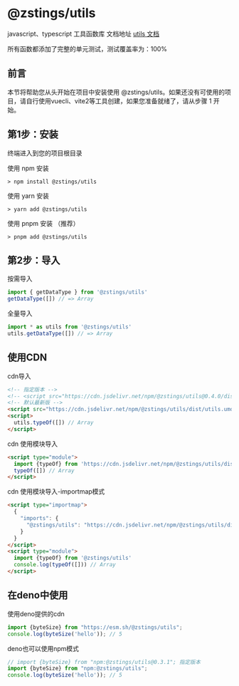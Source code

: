 # @zstings/utils
javascript、typescript 工具函数库
文档地址 [utils 文档](https://zstings.github.io/utils/)

所有函数都添加了完整的单元测试，测试覆盖率为：100%

## 前言
本节将帮助您从头开始在项目中安装使用 @zstings/utils。如果还没有可使用的项目，请自行使用vuecli、vite2等工具创建，如果您准备就绪了，请从步骤 1 开始。

## 第1步：安装
终端进入到您的项目根目录

使用 npm 安装
```shell
> npm install @zstings/utils
```

使用 yarn 安装
```shell
> yarn add @zstings/utils
```

使用 pnpm 安装 （推荐）
```shell
> pnpm add @zstings/utils
```

## 第2步：导入
按需导入
```ts
import { getDataType } from '@zstings/utils'
getDataType([]) // => Array
```
全量导入
```ts
import * as utils from '@zstings/utils'
utils.getDataType([]) // => Array
```
## 使用CDN
cdn导入
```html
<!-- 指定版本 -->
<!-- <script src="https://cdn.jsdelivr.net/npm/@zstings/utils@0.4.0/dist/utils.umd.min.js"></script> -->
<!-- 默认最新版 -->
<script src="https://cdn.jsdelivr.net/npm/@zstings/utils/dist/utils.umd.min.js"></script>
<script>
  utils.typeOf([]) // Array
</script>
```
cdn 使用模块导入
```html
<script type="module">
  import {typeOf} from 'https://cdn.jsdelivr.net/npm/@zstings/utils/dist/utils.es.min.js'
  typeOf([]) // Array
</script>
```
cdn 使用模块导入-importmap模式
```html
<script type="importmap">
  {
    "imports": {
      "@zstings/utils": "https://cdn.jsdelivr.net/npm/@zstings/utils/dist/"
    }
  }
</script>
<script type="module">
  import {typeOf} from '@zstings/utils'
  console.log(typeOf([])) // Array
</script>
```

## 在deno中使用
使用deno提供的cdn
```ts
import {byteSize} from "https://esm.sh/@zstings/utils";
console.log(byteSize('hello')); // 5
```
deno也可以使用npm模式
```ts
// import {byteSize} from "npm:@zstings/utils@0.3.1"; 指定版本
import {byteSize} from "npm:@zstings/utils";
console.log(byteSize('hello')); // 5
```